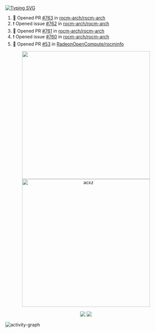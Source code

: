 [![Typing SVG](https://readme-typing-svg.herokuapp.com?size=16&color=AFFFA3&multiline=true&height=75&lines=contributing+to+robotics%2Faerospace%2Fml%2Fgpu+software;packaging+it+for+archlinux;ricer)](https://git.io/typing-svg)

<!--START_SECTION:activity-->
1. 💪 Opened PR [#763](https://github.com/rocm-arch/rocm-arch/pull/763) in [rocm-arch/rocm-arch](https://github.com/rocm-arch/rocm-arch)
2. ❗️ Opened issue [#762](https://github.com/rocm-arch/rocm-arch/issues/762) in [rocm-arch/rocm-arch](https://github.com/rocm-arch/rocm-arch)
3. 💪 Opened PR [#761](https://github.com/rocm-arch/rocm-arch/pull/761) in [rocm-arch/rocm-arch](https://github.com/rocm-arch/rocm-arch)
4. ❗️ Opened issue [#760](https://github.com/rocm-arch/rocm-arch/issues/760) in [rocm-arch/rocm-arch](https://github.com/rocm-arch/rocm-arch)
5. 💪 Opened PR [#53](https://github.com/RadeonOpenCompute/rocminfo/pull/53) in [RadeonOpenCompute/rocminfo](https://github.com/RadeonOpenCompute/rocminfo)
<!--END_SECTION:activity-->

<p align="center">
  <img width="400em" src=https://github-readme-stats.vercel.app/api?username=acxz&include_all_commits=true&show_icons=true />
  <img width="400em" src="https://github-readme-streak-stats.herokuapp.com/?user=acxz&" alt="acxz" />
</p>

<p align="center">
  <img src=https://github-readme-stats.vercel.app/api/top-langs/?username=acxz&layout=compact />
  <img src=https://github-profile-trophy.vercel.app/?username=acxz&row=2&column=4 />
</p>

![activity-graph](https://activity-graph.herokuapp.com/graph?username=acxz&theme=aqua)
